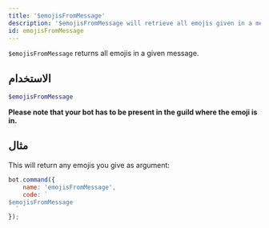 ```yaml
---
title: '$emojisFromMessage'
description: '$emojisFromMessage will retrieve all emojis given in a message.'
id: emojisFromMessage
---
```


`$emojisFromMessage` returns all emojis in a given message.

## الاستخدام

```php
$emojisFromMessage
```

**Please note that your bot has to be present in the guild where the emoji is in.**

## مثال

This will return any emojis you give as argument:

```javascript
bot.command({
    name: 'emojisFromMessage',
    code: `
$emojisFromMessage
  `
});
```
